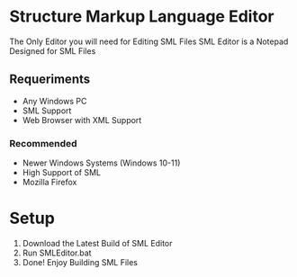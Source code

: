 # Structure Markup Language Editor
The Only Editor you will need for Editing SML Files
SML Editor is a Notepad Designed for SML Files
## Requeriments
- Any Windows PC
- SML Support
- Web Browser with XML Support
### Recommended
- Newer Windows Systems (Windows 10-11)
- High Support of SML
- Mozilla Firefox
# Setup
1. Download the Latest Build of SML Editor
2. Run SMLEditor.bat
3. Done! Enjoy Building SML Files
